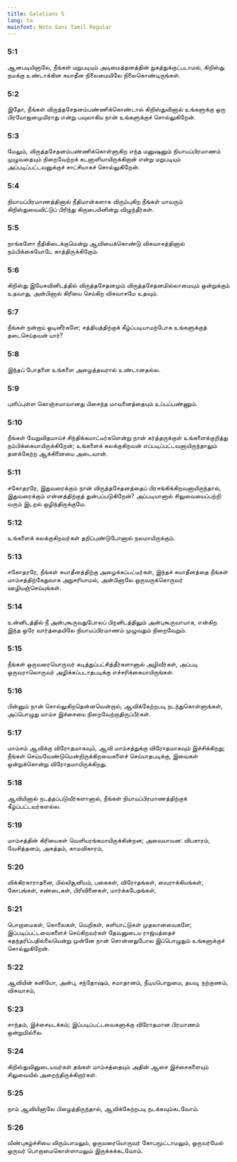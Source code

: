 ```yaml
---
title: Galatians 5
lang: ta
mainfont: Noto Sans Tamil Regular
---
```


###  5:1

ஆனபடியினாலே, நீங்கள் மறுபடியும் அடிமைத்தனத்தின் நுகத்துக்குட்படாமல், கிறிஸ்து நமக்கு உண்டாக்கின சுயாதீன நிலைமையிலே நிலைகொண்டிருங்கள்.

###  5:2

இதோ, நீங்கள் விருத்தசேதனம்பண்ணிக்கொண்டால் கிறிஸ்துவினால் உங்களுக்கு ஒரு பிரயோஜனமுமிராது என்று பவுலாகிய நான் உங்களுக்குச் சொல்லுகிறேன்.

###  5:3

மேலும், விருத்தசேதனம்பண்ணிக்கொள்ளுகிற எந்த மனுஷனும் நியாயப்பிரமாணம் முழுவதையும் நிறைவேற்றக் கடனாளியாயிருக்கிறான் என்று மறுபடியும் அப்படிப்பட்டவனுக்குச் சாட்சியாகச் சொல்லுகிறேன்.

###  5:4

நியாயப்பிரமாணத்தினால் நீதிமான்களாக விரும்புகிற நீங்கள் யாவரும் கிறிஸ்துவைவிட்டுப் பிரிந்து கிருபையினின்று விழுந்தீர்கள்.

###  5:5

நாங்களோ நீதிகிடைக்குமென்று ஆவியைக்கொண்டு விசுவாசத்தினால் நம்பிக்கையோடே காத்திருக்கிறோம்.

###  5:6

கிறிஸ்து இயேசுவினிடத்தில் விருத்தசேதனமும் விருத்தசேதனமில்லாமையும் ஒன்றுக்கும் உதவாது, அன்பினால் கிரியை செய்கிற விசுவாசமே உதவும்.

###  5:7

நீங்கள் நன்றாய் ஓடினீர்களே; சத்தியத்திற்குக் கீழ்ப்படியாமற்போக உங்களுக்குத் தடைசெய்தவன் யார்?

###  5:8

இந்தப் போதனை உங்களை அழைத்தவரால் உண்டானதல்ல.

###  5:9

புளிப்புள்ள கொஞ்சமாவானது பிசைந்த மாவனைத்தையும் உப்பப்பண்ணும்.

###  5:10

நீங்கள் வேறுவிதமாய்ச் சிந்திக்கமாட்டீர்களென்று நான் கர்த்தருக்குள் உங்களைக்குறித்து நம்பிக்கையாயிருக்கிறேன்; உங்களைக் கலக்குகிறவன் எப்படிப்பட்டவனாயிருந்தாலும் தனக்கேற்ற ஆக்கினையை அடைவான்.

###  5:11

சகோதரரே, இதுவரைக்கும் நான் விருத்தசேதனத்தைப் பிரசங்கிக்கிறவனாயிருந்தால், இதுவரைக்கும் என்னத்திற்குத் துன்பப்படுகிறேன்? அப்படியானால் சிலுவையைப்பற்றி வரும் இடறல் ஒழிந்திருக்குமே.

###  5:12

உங்களைக் கலக்குகிறவர்கள் தறிப்புண்டுபோனால் நலமாயிருக்கும்.

###  5:13

சகோதரரே, நீங்கள் சுயாதீனத்திற்கு அழைக்கப்பட்டீர்கள், இந்தச் சுயாதீனத்தை நீங்கள் மாம்சத்திற்கேதுவாக அநுசரியாமல், அன்பினாலே ஒருவருக்கொருவர் ஊழியஞ்செய்யுங்கள்.

###  5:14

உன்னிடத்தில் நீ அன்புகூருவதுபோலப் பிறனிடத்திலும் அன்புகூருவாயாக, என்கிற இந்த ஒரே வார்த்தையிலே நியாயப்பிரமாணம் முழுவதும் நிறைவேறும்.

###  5:15

நீங்கள் ஒருவரையொருவர் கடித்துப்பட்சித்தீர்களானால் அழிவீர்கள், அப்படி ஒருவராலொருவர் அழிக்கப்படாதபடிக்கு எச்சரிக்கையாயிருங்கள்.

###  5:16

பின்னும் நான் சொல்லுகிறதென்னவென்றால், ஆவிக்கேற்றபடி நடந்துகொள்ளுங்கள், அப்பொழுது மாம்ச இச்சையை நிறைவேற்றாதிருப்பீர்கள்.

###  5:17

மாம்சம் ஆவிக்கு விரோதமாகவும், ஆவி மாம்சத்துக்கு விரோதமாகவும் இச்சிக்கிறது; நீங்கள் செய்யவேண்டுமென்றிருக்கிறவைகளைச் செய்யாதபடிக்கு, இவைகள் ஒன்றுக்கொன்று விரோதமாயிருக்கிறது.

###  5:18

ஆவியினால் நடத்தப்படுவீர்களானால், நீங்கள் நியாயப்பிரமாணத்திற்குக் கீழ்ப்பட்டவர்களல்ல.

###  5:19

மாம்சத்தின் கிரியைகள் வெளியரங்கமாயிருக்கின்றன; அவையாவன: விபசாரம், வேசித்தனம், அசுத்தம், காமவிகாரம்,

###  5:20

விக்கிரகாராதனை, பில்லிசூனியம், பகைகள், விரோதங்கள், வைராக்கியங்கள், கோபங்கள், சண்டைகள், பிரிவினைகள், மார்க்கபேதங்கள்,

###  5:21

பொறாமைகள், கொலைகள், வெறிகள், களியாட்டுகள் முதலானவைகளே; இப்படிப்பட்டவைகளைச் செய்கிறவர்கள் தேவனுடைய ராஜ்யத்தைச் சுதந்தரிப்பதில்லையென்று முன்னே நான் சொன்னதுபோல இப்பொழுதும் உங்களுக்குச் சொல்லுகிறேன்.

###  5:22

ஆவியின் கனியோ, அன்பு, சந்தோஷம், சமாதானம், நீடியபொறுமை, தயவு, நற்குணம், விசுவாசம்,

###  5:23

சாந்தம், இச்சையடக்கம்; இப்படிப்பட்டவைகளுக்கு விரோதமான பிரமாணம் ஒன்றுமில்லை.

###  5:24

கிறிஸ்துவினுடையவர்கள் தங்கள் மாம்சத்தையும் அதின் ஆசை இச்சைகளையும் சிலுவையில் அறைந்திருக்கிறார்கள்.

###  5:25

நாம் ஆவியினாலே பிழைத்திருந்தால், ஆவிக்கேற்றபடி நடக்கவும்கடவோம்.

###  5:26

வீண்புகழ்ச்சியை விரும்பாமலும், ஒருவரையொருவர் கோபமூட்டாமலும், ஒருவர்மேல் ஒருவர் பொறாமைகொள்ளாமலும் இருக்கக்கடவோம்.

